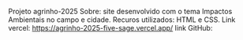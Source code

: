 Projeto agrinho-2025
Sobre: site desenvolvido com o tema Impactos Ambientais no campo e cidade.
Recuros utilizados: HTML e CSS.
Link vercel: https://agrinho-2025-five-sage.vercel.app/
link GitHub: 
